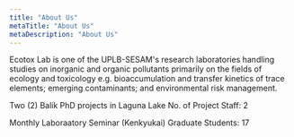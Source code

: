 ```yaml
---
title: "About Us"
metaTitle: "About Us"
metaDescription: "About Us"
---
```


Ecotox Lab is one of the UPLB-SESAM's research laboratories handling studies on inorganic and organic pollutants primarily on the fields of ecology and toxicology e.g. bioaccumulation and transfer kinetics of trace elements; emerging contaminants; and environmental risk management.

Two (2) Balik PhD projects in Laguna Lake
No. of Project Staff: 2

Monthly Laboraatory Seminar (Kenkyukai)
Graduate Students: 17


